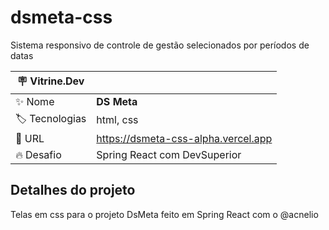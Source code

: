 # dsmeta-css

Sistema responsivo de controle de gestão selecionados por períodos de datas

| :placard: Vitrine.Dev |     |
| -------------  | --- |
| :sparkles: Nome        | **DS Meta**
| :label: Tecnologias | html, css
| :rocket: URL         | https://dsmeta-css-alpha.vercel.app
| :fire: Desafio     | Spring React com DevSuperior

## Detalhes do projeto

Telas em css para o projeto DsMeta feito em Spring React com o @acnelio 
